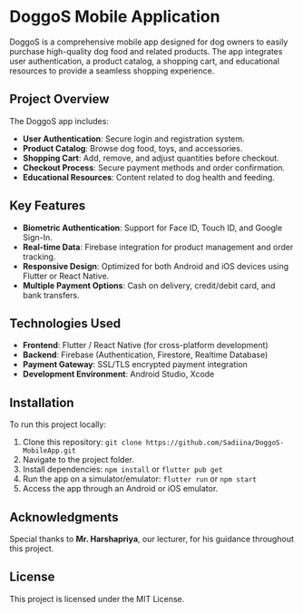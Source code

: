 # DoggoS Mobile Application

DoggoS is a comprehensive mobile app designed for dog owners to easily purchase high-quality dog food and related products. The app integrates user authentication, a product catalog, a shopping cart, and educational resources to provide a seamless shopping experience. 

## Project Overview
The DoggoS app includes:
- **User Authentication**: Secure login and registration system.
- **Product Catalog**: Browse dog food, toys, and accessories.
- **Shopping Cart**: Add, remove, and adjust quantities before checkout.
- **Checkout Process**: Secure payment methods and order confirmation.
- **Educational Resources**: Content related to dog health and feeding.

## Key Features
- **Biometric Authentication**: Support for Face ID, Touch ID, and Google Sign-In.
- **Real-time Data**: Firebase integration for product management and order tracking.
- **Responsive Design**: Optimized for both Android and iOS devices using Flutter or React Native.
- **Multiple Payment Options**: Cash on delivery, credit/debit card, and bank transfers.

## Technologies Used
- **Frontend**: Flutter / React Native (for cross-platform development)
- **Backend**: Firebase (Authentication, Firestore, Realtime Database)
- **Payment Gateway**: SSL/TLS encrypted payment integration
- **Development Environment**: Android Studio, Xcode

## Installation
To run this project locally:
1. Clone this repository: `git clone https://github.com/Sadiina/DoggoS-MobileApp.git`
2. Navigate to the project folder.
3. Install dependencies: `npm install` or `flutter pub get`
4. Run the app on a simulator/emulator: `flutter run` or `npm start`
5. Access the app through an Android or iOS emulator.

## Acknowledgments
Special thanks to **Mr. Harshapriya**, our lecturer, for his guidance throughout this project.

## License
This project is licensed under the MIT License.
